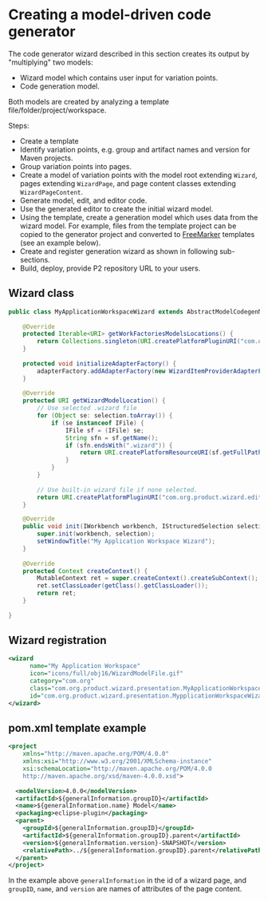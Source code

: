 # Creating a model-driven code generator

The code generator wizard described in this section creates its output by "multiplying" two models:
- Wizard model which contains user input for variation points.
- Code generation model.

Both models are created by analyzing a template file/folder/project/workspace.
  
Steps:

- Create a template 
- Identify variation points, e.g. group and artifact names and version for Maven projects.
- Group variation points into pages.
- Create a model of variation points with the model root extending ``Wizard``, pages extending ``WizardPage``, and page content classes extending ``WizardPageContent``.
- Generate model, edit, and editor code.
- Use the generated editor to create the initial wizard model.
- Using the template, create a generation model which uses data from the wizard model. For example, files from the template project can be copied to the generator project and converted to [FreeMarker](http://freemarker.org/) templates (see an example below).
- Create and register generation wizard as shown in following sub-sections.
- Build, deploy, provide P2 repository URL to your users. 

## Wizard class

```java
public class MyApplicationWorkspaceWizard extends AbstractModelCodegenNewWizard {
	
	@Override
	protected Iterable<URI> getWorkFactoriesModelsLocations() {
		return Collections.singleton(URI.createPlatformPluginURI("com.org.product.wizard.editor/model/MyApplication.nsdgen", false));
	}
	
	protected void initializeAdapterFactory() {
		adapterFactory.addAdapterFactory(new WizardItemProviderAdapterFactory());
	}
	
	@Override
	protected URI getWizardModelLocation() {
		// Use selected .wizard file
		for (Object se: selection.toArray()) {
			if (se instanceof IFile) {
				IFile sf = (IFile) se;
				String sfn = sf.getName();
				if (sfn.endsWith(".wizard")) {
					return URI.createPlatformResourceURI(sf.getFullPath().toString(), true);					
				}
			}
		}
		
		// Use built-in wizard file if none selected.
		return URI.createPlatformPluginURI("com.org.product.wizard.editor/model/MyApplication.wizard", false);
	}

	@Override
	public void init(IWorkbench workbench, IStructuredSelection selection) {
		super.init(workbench, selection);
		setWindowTitle("My Application Workspace Wizard");
	}
	
	@Override
	protected Context createContext() {
		MutableContext ret = super.createContext().createSubContext();
		ret.setClassLoader(getClass().getClassLoader());
		return ret;
	}
	
}
``` 

## Wizard registration

```xml
<wizard
      name="My Application Workspace"
      icon="icons/full/obj16/WizardModelFile.gif"
      category="com.org"
      class="com.org.product.wizard.presentation.MyApplicationWorkspaceWizard"
      id="com.org.product.wizard.presentation.MypplicationWorkspaceWizardID">
</wizard>
```

## pom.xml template example

```xml
<project 
	xmlns="http://maven.apache.org/POM/4.0.0" 
	xmlns:xsi="http://www.w3.org/2001/XMLSchema-instance" 
	xsi:schemaLocation="http://maven.apache.org/POM/4.0.0 
	http://maven.apache.org/xsd/maven-4.0.0.xsd">
	
  <modelVersion>4.0.0</modelVersion>
  <artifactId>${generalInformation.groupID}</artifactId>
  <name>${generalInformation.name} Model</name>
  <packaging>eclipse-plugin</packaging>
  <parent>
  	<groupId>${generalInformation.groupID}</groupId>
  	<artifactId>${generalInformation.groupID}.parent</artifactId>
  	<version>${generalInformation.version}-SNAPSHOT</version>
  	<relativePath>../${generalInformation.groupID}.parent</relativePath>
  </parent>
</project>
```

In the example above ``generalInformation`` in the id of a wizard page, and ``groupID``, ``name``, and ``version`` are names of attributes of the page content.

